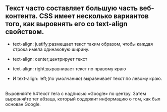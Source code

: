 ## Текст часто составляет большую часть веб-контента. CSS имеет несколько вариантов того, как выровнять его со text-align свойством. ##




+ text-align: justify;размещает текст таким образом, чтобы каждая строка
 имела одинаковую ширину.

+  text-align: center;центрирует текст

+  text-align: right;выравнивает текст по правому краю

+  И text-align: left;(по умолчанию) выравнивает текст по 
левому краю.

<BR> Выровняйте h4текст тега с надписью «Google» по центру. 
Затем выровняйте тег абзаца, который содержит информацию о том, как был основан Google.
